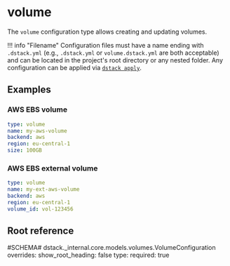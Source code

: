 # volume

The `volume` configuration type allows creating and updating volumes.

!!! info "Filename"
    Configuration files must have a name ending with `.dstack.yml` (e.g., `.dstack.yml` or `volume.dstack.yml` are both acceptable)
    and can be located in the project's root directory or any nested folder.
    Any configuration can be applied via [`dstack apply`](../cli/index.md#dstack-apply).

## Examples

### AWS EBS volume

<div editor-title="aws-volume.dstack.yml"> 

```yaml
type: volume
name: my-aws-volume
backend: aws
region: eu-central-1
size: 100GB
```

</div>


### AWS EBS external volume

<div editor-title="aws-ext-volume.dstack.yml"> 

```yaml
type: volume
name: my-ext-aws-volume
backend: aws
region: eu-central-1
volume_id: vol-123456
```

</div>


## Root reference

#SCHEMA# dstack._internal.core.models.volumes.VolumeConfiguration
    overrides:
      show_root_heading: false
      type:
        required: true
